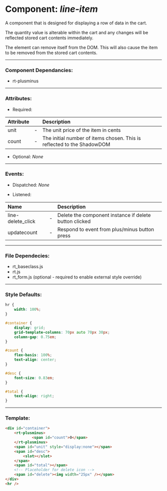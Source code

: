 # Component: *line-item*
A component that is designed for displaying a row of data in the cart.

The quantity value is alterable within the cart and any changes will be reflected stored cart contents immediately.

The element can remove itself from the DOM.  This will also cause the item to be removed from the stored cart contents.

---
### Component Dependancies: 
- rt-plusminus

---
### Attributes:
- Required:  

|Attribute| | Description|
| :--- | --- | :--- |  
|unit|-|The unit price of the item in cents|
|count|-|The initial number of items chosen. This is reflected to the ShadowDOM|
- Optional: *None*

---
### Events:
- Dispatched: *None*  
  
- Listened:

|Name||Description|
| :--- | --- | :--- |
|line-delete_click|-|Delete the component instance if delete button clicked|
|updatecount|-|Respond to event from plus/minus button press|
---
### File Dependecies:  
- rt_baseclass.js  
- rt.js  
- rt_form.js (optional - required to enable external style override)

---
### Style Defaults:  
```css        
hr {        
    width: 100%;
}

#container {
    display: grid;
    grid-template-columns: 70px auto 70px 30px;
    column-gap: 0.75em;
}

#count {
    flex-basis: 100%;
    text-align: center;
}

#desc {
    font-size: 0.83em;
}

#total {
    text-align: right;
}
```
---
### Template:  
```html
<div id="container">
    <rt-plusminus>
            <span id="count">0</span>
    </rt-plusminus>
    <span id="unit" style="display:none"></span>
    <span id="desc">
        <slot></slot>
    </span>
    <span id="total"></span>
    <!-- Placeholder for delete icon -->
    <span id="delete"><img width="25px" /></span>
</div>
<hr />
```
